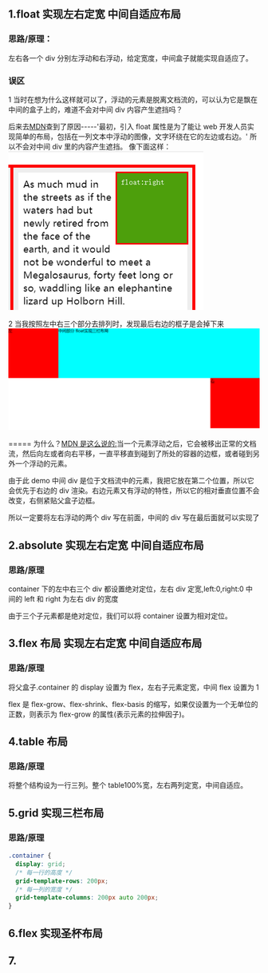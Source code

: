 ## 1.float 实现左右定宽 中间自适应布局

### 思路/原理：

左右各一个 div 分别左浮动和右浮动，给定宽度，中间盒子就能实现自适应了。

### 误区

1 当时在想为什么这样就可以了，浮动的元素是脱离文档流的，可以认为它是飘在中间的盒子上的，难道不会对中间 div 内容产生遮挡吗？

后来去[MDN](https://developer.mozilla.org/zh-CN/docs/CSS/float)查到了原因-----'最初，引入 float 属性是为了能让 web 开发人员实现简单的布局，包括在一列文本中浮动的图像，文字环绕在它的左边或右边。' 所以不会对中间 div 里的内容产生遮挡。
像下面这样：
![](./img/k1.png)

2 当我按照左中右三个部分去排列时，发现最后右边的框子是会掉下来
![](./img/drop.png)

===== 为什么？[MDN 是这么说的:](https://developer.mozilla.org/zh-CN/docs/CSS/float)当一个元素浮动之后，它会被移出正常的文档流，然后向左或者向右平移，一直平移直到碰到了所处的容器的边框，或者碰到另外一个浮动的元素。

由于此 demo 中间 div 是位于文档流中的元素，我把它放在第二个位置，所以它会优先于右边的 div 渲染。右边元素又有浮动的特性，所以它的相对垂直位置不会改变，右侧紧贴父盒子边框。

所以一定要将左右浮动的两个 div 写在前面，中间的 div 写在最后面就可以实现了

## 2.absolute 实现左右定宽 中间自适应布局

### 思路/原理

container 下的左中右三个 div 都设置绝对定位，左右 div 定宽,left:0,right:0 中间的 left 和 right 为左右 div 的宽度

由于三个子元素都是绝对定位，我们可以将 container 设置为相对定位。

## 3.flex 布局 实现左右定宽 中间自适应布局

### 思路/原理

将父盒子.container 的 display 设置为 flex，左右子元素定宽，中间 flex 设置为 1

flex 是 flex-grow、flex-shrink、flex-basis 的缩写，如果仅设置为一个无单位的正数，则表示为 flex-grow 的属性(表示元素的拉伸因子)。

## 4.table 布局

### 思路/原理

将整个结构设为一行三列。整个 table100%宽，左右两列定宽，中间自适应。

## 5.grid 实现三栏布局

### 思路/原理

```css
.container {
  display: grid;
  /* 每一行的高度 */
  grid-template-rows: 200px;
  /* 每一列的宽度 */
  grid-template-columns: 200px auto 200px;
}
```

## 6.flex 实现圣杯布局

## 7.
